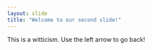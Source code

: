 ```yaml
---
layout: slide
title: "Welcome to our second slide!"
---
```

This is a witticism.
Use the left arrow to go back!
